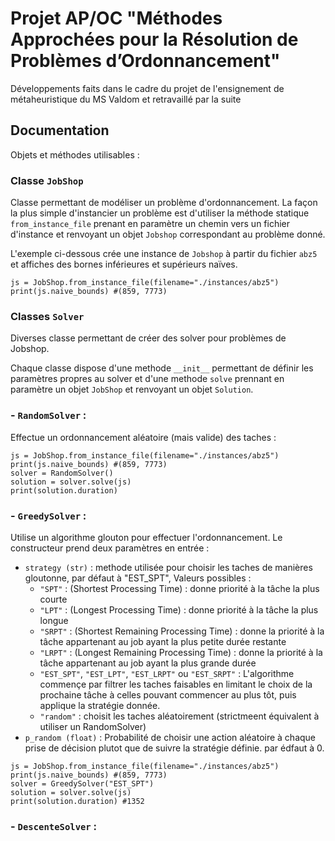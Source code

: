 # Projet AP/OC "Méthodes Approchées pour la Résolution de Problèmes d’Ordonnancement"

Développements faits dans le cadre du projet de l'ensignement de métaheuristique du MS Valdom et retravaillé par la suite

## Documentation

Objets et méthodes utilisables :


### Classe `JobShop`

Classe permettant de modéliser un problème d'ordonnancement.
La façon la plus simple d'instancier un problème est d'utiliser la méthode statique `from_instance_file` prenant en paramètre un chemin vers un fichier d'instance et renvoyant un objet `Jobshop` correspondant au problème donné.

L'exemple ci-dessous crée une instance de `Jobshop` à partir du fichier `abz5` et affiches des bornes inférieures et supérieurs naïves.
```
js = JobShop.from_instance_file(filename="./instances/abz5")
print(js.naive_bounds) #(859, 7773)
```

### Classes `Solver`

Diverses classe permettant de créer des solver pour problèmes de Jobshop.

Chaque classe dispose d'une methode `__init__` permettant de définir les paramètres propres au solver et d'une methode `solve` prennant en paramètre un objet `JobShop` et renvoyant un objet `Solution`.

### - `RandomSolver` :

Effectue un ordonnancement aléatoire (mais valide) des taches :

```
js = JobShop.from_instance_file(filename="./instances/abz5")
print(js.naive_bounds) #(859, 7773)
solver = RandomSolver()
solution = solver.solve(js)
print(solution.duration)
```

### - `GreedySolver` :

Utilise un algorithme glouton pour effectuer l'ordonnancement.
Le constructeur prend deux paramètres en entrée :
 - `strategy (str)` : methode utilisée pour choisir les taches de manières gloutonne, par défaut à "EST_SPT", Valeurs possibles : 
    - `"SPT"` : (Shortest Processing Time) : donne priorité à la tâche la plus courte
    - `"LPT"` : (Longest Processing Time) : donne priorité à la tâche la plus longue
    - `"SRPT"` : (Shortest Remaining Processing Time) : donne la priorité à la tâche appartenant au job ayant la plus petite durée restante
    - `"LRPT"` : (Longest Remaining Processing Time) : donne la priorité à la tâche appartenant au job ayant la plus grande durée
    - `"EST_SPT"`, `"EST_LPT"`, `"EST_LRPT"` ou `"EST_SRPT"` : L'algorithme commençe par filtrer les taches faisables en limitant le choix de la prochaine tâche à celles pouvant commencer au plus tôt, puis applique la stratégie donnée.
    - `"random"` : choisit les taches aléatoirement (strictmeent équivalent à utiliser un RandomSolver)
  - `p_random (float)` : Probabilité de choisir une action aléatoire à chaque prise de décision plutot que de suivre la stratégie définie. par édfaut à 0.

```
js = JobShop.from_instance_file(filename="./instances/abz5")
print(js.naive_bounds) #(859, 7773)
solver = GreedySolver("EST_SPT")
solution = solver.solve(js)
print(solution.duration) #1352
```

### - `DescenteSolver` :
